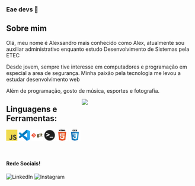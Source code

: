 ### Eae devs 👋

## Sobre mim

Olá, meu nome é Alexsandro mais conhecido como Alex, atualmente sou auxiliar administrativo enquanto estudo Desenvolvimento de Sistemas pela ETEC

Desde jovem, sempre tive interesse em computadores e programação em especial a area de segurança. Minha paixão pela tecnologia me levou a estudar desenvolvimento web

Além de programação, gosto de música, esportes e fotografia.


<img align="right" width="300" src="https://i2.wp.com/allhtaccess.info/wp-content/uploads/2018/03/programming.gif?fit=1281%2C716&ssl=1" />


## **Linguagens e Ferramentas:**  

<code><img height="30" src="https://raw.githubusercontent.com/github/explore/80688e429a7d4ef2fca1e82350fe8e3517d3494d/topics/javascript/javascript.png"></code>
<code><img height="30" src="https://raw.githubusercontent.com/github/explore/80688e429a7d4ef2fca1e82350fe8e3517d3494d/topics/visual-studio-code/visual-studio-code.png"></code>
<code><img height="30" src="https://raw.githubusercontent.com/github/explore/80688e429a7d4ef2fca1e82350fe8e3517d3494d/topics/git/git.png"></code>
<code><img height="30" src="https://raw.githubusercontent.com/github/explore/80688e429a7d4ef2fca1e82350fe8e3517d3494d/topics/terminal/terminal.png"></code>
<code><img height="30" src="https://raw.githubusercontent.com/github/explore/80688e429a7d4ef2fca1e82350fe8e3517d3494d/topics/html/html.png"></code>
<code><img height="30" src="https://raw.githubusercontent.com/github/explore/80688e429a7d4ef2fca1e82350fe8e3517d3494d/topics/css/css.png"></code>


[website]: https://alexavierdev.github.io/Portfolio/
[twitter]: https://twitter.com/alexaviedev
[instagram]: https://www.instagram.com/alexaviedev/
[linkedin]: https://www.linkedin.com/in/alexsandroxavier/
<br>

#### Rede Sociais!

![LinkedIn](https://img.shields.io/badge/LinkedIn-Profile-blue?style=flat-square&logo=linkedin&logoColor=white&link=https://www.linkedin.com/in/alexsandroxavier/)
![Instagram](https://img.shields.io/badge/Instagram-Profile-orange?style=flat-square&logo=instagram&logoColor=white&link=https://www.instagram.com/alexaviedev/)

